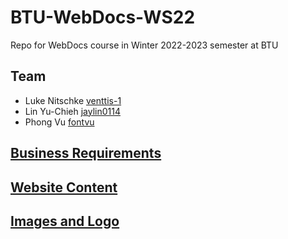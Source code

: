 # BTU-WebDocs-WS22
Repo for WebDocs course in Winter 2022-2023 semester at BTU
## Team
* Luke Nitschke [venttis-1](https://github.com/venttis-1)
* Lin Yu-Chieh [jaylin0114](https://github.com/jaylin0114)
* Phong Vu [fontvu](https://github.com/fontvu)


## [Business Requirements](assignment-2a/Business%20Requirements/requirements.md)

## [Website Content](/assignment-2a/website-content/resources.md)

## [Images and Logo ](assignment-2a/website-content/data)






